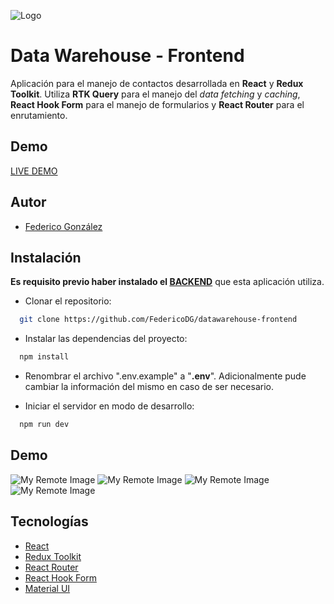 ![Logo](https://nazgul.com.ar/images/datawarehouse_frontend.png)

# Data Warehouse - Frontend

Aplicación para el manejo de contactos desarrollada en **React** y **Redux Toolkit**.
Utiliza **RTK Query** para el manejo del _data fetching_ y _caching_, **React Hook Form** para el manejo de formularios y **React Router** para el enrutamiento.

## Demo

[LIVE DEMO](https://datawarehouse-frontend.vercel.app/)

## Autor

- [Federico González](https://www.linkedin.com/in/fededg/)

## Instalación

**Es requisito previo haber instalado el [BACKEND](https://github.com/FedericoDG/datawarehouse-backend)** que esta aplicación utiliza.

- Clonar el repositorio:

```bash
  git clone https://github.com/FedericoDG/datawarehouse-frontend
```

- Instalar las dependencias del proyecto:

```bash
  npm install
```

- Renombrar el archivo ".env.example" a "**.env**". Adicionalmente pude cambiar la información del mismo en caso de ser necesario.

- Iniciar el servidor en modo de desarrollo:

```bash
  npm run dev
```

## Demo

![My Remote Image](https://nazgul.com.ar/images/one.gif)
![My Remote Image](https://nazgul.com.ar/images/two.gif)
![My Remote Image](https://nazgul.com.ar/images/three.gif)
![My Remote Image](https://nazgul.com.ar/images/four.gif)

## Tecnologías

- [React](https://reactjs.org/)
- [Redux Toolkit](https://redux-toolkit.js.org/)
- [React Router](https://reactrouter.com/)
- [React Hook Form](https://react-hook-form.com/)
- [Material UI](https://mui.com/)
